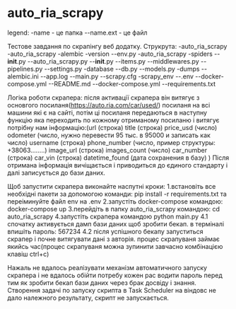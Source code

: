 # auto_ria_scrapy
legend: 
    -name - це папка
    --name.ext - це файл

Тестове завдання по скрапінгу веб додатку. 
    Струкрута: 
        -auto_ria_scrapy 
            -auto_ria_scrapy 
                -alembic
                    -version
                    --env.py
                -auto_ria_scrapy
                    -spiders 
                        --__init__.py
                        --auto_ria_scrapy.py 
                    --__init__.py
                    --items.py
                    --middlewares.py
                    --pipelines.py
                    --settings.py
                -database
                    --db.py
                    --models.py 
                -dumps 
                --alembic.ini 
                --app.log 
                --main.py 
                --scrapy.cfg 
            -scrapy_env 
            --.env 
            --docker-compose.yml 
            --README.md 
            --docker-compose.yml
            --requirements.txt

Логіка роботи скрапера:
    після активації скрапера він витягує з основгого посиланя(https://auto.ria.com/car/used/) посиланя на всі машини які є на сайті, потім ці посиланя передаються в наступну функцію яка переходить по кожному отриманому посиланю і витягує потрібну нам інформацію:(url (строка)
    title (строка)
    price_usd (число)
    odometer (число, нужно перевести 95 тыс. в 95000 и записать как число)
    username (строка)
    phone_number (число, пример структуры: +38063……..)
    image_url (строка)
    images_count (число)
    car_number (строка)
    car_vin (строка)
    datetime_found (дата сохранения в базу)
    ) 
Після отримана інформація вичіщається і приводиться до єдиного стандарту і далі записується до бази даних. 

Щоб запустити скрапера виконайте наспутні кроки: 
    1.встановіть все необхідні пакети за допомогою команди: pip install -r requirements.txt та переіминуйте файл env на .env
    2.запустіть docker-compose командою: docker-compose up
    3.перейдіть в папку auto_ria_scrapy командою: cd auto_ria_scrapy
    4.запустіть скрапера командою python main.py
        4.1 спочатку активується дамп бази даних щоб зробити бекап. в терміналі впишіть пароль: 567234
        4.2 після успішного бекапу запуститься скрапер і почне витягувати дані з авторія. процес скрапуваня займає якийсь час(процес скрапуваня можна зупинити завчасно комбінацією клавіш ctrl+c)
    

Нажаль не вдалось реалізувати механізм автоматичного запуску скрапера і не вдалось обійти потребу кожен рас водити пароль перед тим як зробити бекап бази даних через брак досвіду і знання. Створення задачі по запуску скрипта в Task Scheduler на віндовс не дало належного результату, скрипт не запускається. 